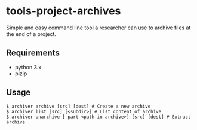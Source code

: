 # tools-project-archives

Simple and easy command line tool a researcher can use to archive files at the end of a project.

## Requirements

-   python 3.x
-   plzip

## Usage

```
$ archiver archive [src] [dest] # Create a new archive
$ archiver list [src] [<subdir>] # List content of archive
$ archiver unarchive [-part <path in archive>] [src] [dest] # Extract archive
```
